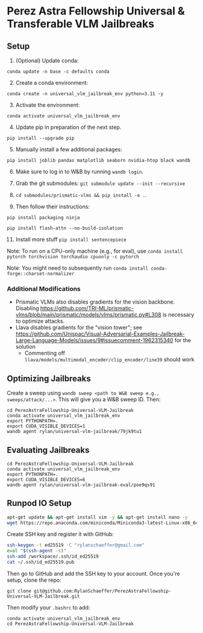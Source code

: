 # Perez Astra Fellowship Universal & Transferable VLM Jailbreaks

## Setup

1. (Optional) Update conda:

`conda update -n base -c defaults conda`

2. Create a conda environment:

`conda create -n universal_vlm_jailbreak_env python=3.11 -y`

3. Activate the environment:

`conda activate universal_vlm_jailbreak_env`

4. Update pip in preparation of the next step.

`pip install --upgrade pip`

5. Manually install a few additional packages:

`pip install joblib pandas matplotlib seaborn nvidia-htop black wandb`

6. Make sure to log in to W&B by running `wandb login`.

7. Grab the git submodules: `git submodule update --init --recursive`
8. `cd submodules/prismatic-vlms && pip install -e .`.
9. Then follow their instructions:

`pip install packaging ninja`

`pip install flash-attn --no-build-isolation`

11. Install more stuff `pip install sentencepiece`

Note: To run on a CPU-only machine (e.g., for eval), use `conda install pytorch torchvision torchaudio cpuonly -c pytorch`

Note: You might need to subsequently run `conda install conda-forge::charset-normalizer`

### Additional Modifications

- Prismatic VLMs also disables gradients for the vision backbone. Disabling https://github.com/TRI-ML/prismatic-vlms/blob/main/prismatic/models/vlms/prismatic.py#L308 is necessary to optimize attacks.
- Llava disables gradients for the "vision tower"; see https://github.com/Unispac/Visual-Adversarial-Examples-Jailbreak-Large-Language-Models/issues/9#issuecomment-1962315340 for the solution
  - Commenting off `llava/models/multimodal_encoder/clip_encoder/line39` should work


## Optimizing Jailbreaks

Create a sweep using `wandb sweep <path to W&B sweep e.g., sweeps/attack/...>`. This will give you a W&B sweep ID. Then:

```
cd PerezAstraFellowship-Universal-VLM-Jailbreak
conda activate universal_vlm_jailbreak_env
export PYTHONPATH=.
export CUDA_VISIBLE_DEVICES=1
wandb agent rylan/universal-vlm-jailbreak/79jk9tu1
```


## Evaluating Jailbreaks

```
cd PerezAstraFellowship-Universal-VLM-Jailbreak
conda activate universal_vlm_jailbreak_env
export PYTHONPATH=.
export CUDA_VISIBLE_DEVICES=6
wandb agent rylan/universal-vlm-jailbreak-eval/poe9qs91
```


## Runpod IO Setup



```bash
apt-get update && apt-get install vim -y && apt-get install nano -y
wget https://repo.anaconda.com/miniconda/Miniconda3-latest-Linux-x86_64.sh && chmod +x Miniconda3-latest-Linux-x86_64.sh && ./Miniconda3-latest-Linux-x86_64.sh
```

Create SSH key and register it with GitHub:
```bash
ssh-keygen -t ed25519 -C "rylanschaeffer@gmail.com"
eval "$(ssh-agent -s)"
ssh-add /workspace/.ssh/id_ed25519
cat ~/.ssh/id_ed25519.pub
```

Then go to GitHub and add the SSH key to your account. Once you're setup, clone the repo:

`git clone git@github.com:RylanSchaeffer/PerezAstraFellowship-Universal-VLM-Jailbreak.git`

Then modify your `.bashrc` to add:

```
conda activate universal_vlm_jailbreak_env
cd PerezAstraFellowship-Universal-VLM-Jailbreak
```